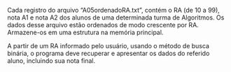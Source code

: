 Cada registro do arquivo “A05ordenadoRA.txt”, contém o RA (de 10 a 99), nota A1 e nota A2 dos alunos de uma determinada turma de Algoritmos. Os dados desse arquivo estão ordenados de modo crescente por RA. Armazene-os em
uma estrutura na memória principal.

A partir de um RA informado pelo usuário, usando o método de busca binária, o programa deve recuperar e apresentar os dados do referido aluno, incluindo sua nota final.
